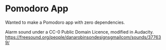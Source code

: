 Pomodoro App
============

Wanted to make a Pomodoro app with zero dependencies.

Alarm sound under a CC-0 Public Domain Licence, modified in Audacity.
https://freesound.org/people/danarobinsondesignsgmailcom/sounds/377639/